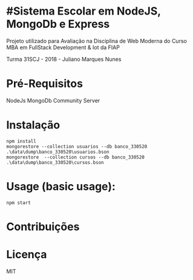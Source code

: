 #Sistema Escolar em NodeJS, MongoDb e Express
=

Projeto utilizado para Avaliação na Disciplina de Web Moderna do Curso MBA em FullStack Development & Iot da FIAP

Turma 31SCJ - 2018 - Juliano Marques Nunes

Pré-Requisitos
==

NodeJs
MongoDb Community Server

Instalação
==

    npm install
    mongorestore --collection usuarios --db banco_330520 .\data\dump\banco_330520\usuarios.bson
    mongorestore  --collection cursos --db banco_330520 .\data\dump\banco_330520\cursos.bson
	
Usage (basic usage):
==

    npm start


Contribuições
==


Licença
==

MIT
